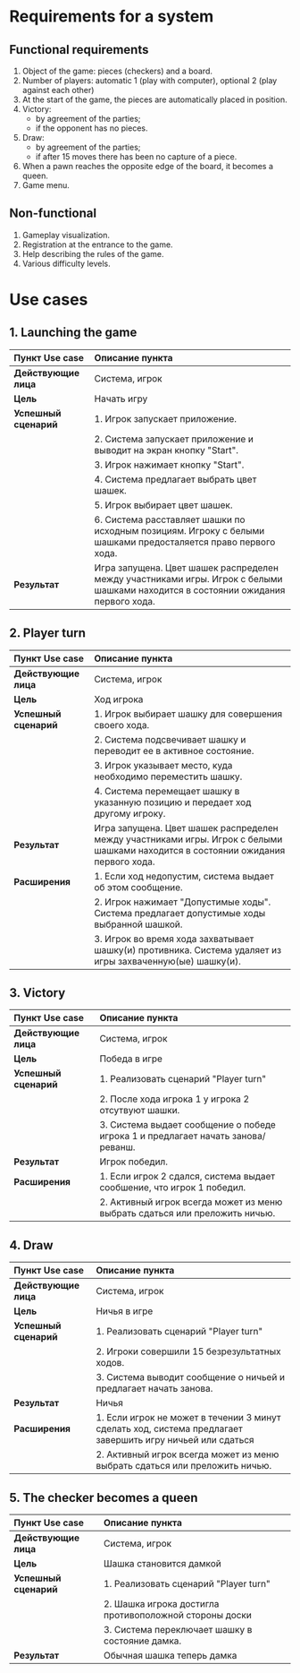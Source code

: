 # Requirements for a system
## Functional requirements
1. Object of the game: pieces (checkers) and a board.
2. Number of players: automatic 1 (play with computer), optional 2 (play against each other)
3. At the start of the game, the pieces are automatically placed in position.
4. Victory: 
    * by agreement of the parties; 
    * if the opponent has no pieces.
5. Draw:
    * by agreement of the parties;
    * if after 15 moves there has been no capture of a piece.
6. When a pawn reaches the opposite edge of the board, it becomes a queen.
7. Game menu.
## Non-functional
1. Gameplay visualization. 
2. Registration at the entrance to the game.
3. Help describing the rules of the game.
4. Various difficulty levels.
# Use cases
## 1. Launching the game
| Пункт Use case | Описание пункта |
|:-----------|:------------|
| __Действующие лица__ | Система, игрок |
| __Цель__ | Начать игру |
| __Успешный сценарий__ | 1. Игрок запускает приложение.
|| 2. Система запускает приложение и выводит на экран кнопку "Start".
|| 3. Игрок нажимает кнопку "Start".
|| 4. Система предлагает выбрать цвет шашек.
|| 5. Игрок выбирает цвет шашек.
|| 6. Система расставляет шашки по исходным позициям. Игроку с белыми шашками предосталяется право первого хода.
| __Результат__ | Игра запущена. Цвет шашек распределен между участниками игры. Игрок с белыми шашками находится в состоянии ожидания первого хода. |
## 2. Player turn
| Пункт Use case | Описание пункта |
|:-----------|:------------|
| __Действующие лица__ | Система, игрок |
| __Цель__ | Ход игрока |
| __Успешный сценарий__ | 1. Игрок выбирает шашку для совершения своего хода.
|| 2. Система подсвечивает шашку и переводит ее в активное состояние. 
|| 3. Игрок указывает место, куда необходимо переместить шашку.
|| 4. Система перемещает шашку в указанную позицию и передает ход другому игроку.
| __Результат__ | Игра запущена. Цвет шашек распределен между участниками игры. Игрок с белыми шашками находится в состоянии ожидания первого хода. |
| __Расширения__ | 1. Если ход недопустим, система выдает об этом сообщение. 
|| 2. Игрок нажимает "Допустимые ходы". Система предлагает допустимые ходы выбранной шашкой.
|| 3. Игрок во время хода захватывает шашку(и) противника. Система удаляет из игры захваченную(ые) шашку(и).
## 3. Victory
| Пункт Use case | Описание пункта |
|:-----------|:------------|
| __Действующие лица__ | Система, игрок |
| __Цель__ | Победа в игре |
| __Успешный сценарий__ | 1. Реализовать сценарий "Player turn"
|| 2. После хода игрока 1 у игрока 2 отсутвуют шашки. 
|| 3. Система выдает сообщение о победе игрока 1 и предлагает начать занова/реванш.
| __Результат__ | Игрок победил. |
| __Расширения__ | 1. Если игрок 2 сдался, система выдает сообшение, что игрок 1 победил. 
|| 2. Активный игрок всегда может из меню выбрать сдаться или преложить ничью.
## 4. Draw
| Пункт Use case | Описание пункта |
|:-----------|:------------|
| __Действующие лица__ | Система, игрок |
| __Цель__ | Ничья в игре |
| __Успешный сценарий__ | 1. Реализовать сценарий "Player turn"
|| 2. Игроки совершили 15 безрезультатных ходов.
|| 3. Система выводит сообщение о ничьей и предлагает начать занова.
| __Результат__ | Ничья |
| __Расширения__ | 1. Если игрок не может в течении 3 минут сделать ход, система предлагает завершить игру ничьей или сдаться 
|| 2. Активный игрок всегда может из меню выбрать сдаться или преложить ничью.
## 5. The checker becomes a queen
| Пункт Use case | Описание пункта |
|:-----------|:------------|
| __Действующие лица__ | Система, игрок |
| __Цель__ | Шашка становится дамкой |
| __Успешный сценарий__ | 1. Реализовать сценарий "Player turn"
|| 2. Шашка игрока достигла противоположной стороны доски
|| 3. Система переключает шашку в состояние дамка. 
| __Результат__ | Обычная шашка теперь дамка |

